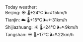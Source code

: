 Today weather:  
Beijing: ☀️   🌡️+24°C 🌬️↙15km/h  
Tianjin: ☁️   🌡️+15°C 🌬️←31km/h  
Shijiazhuang: ☀️   🌡️+24°C 🌬️↖9km/h  
Tangshan: ☀️   🌡️+17°C 🌬️↖22km/h  
